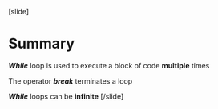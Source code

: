 [slide]
# Summary
***While*** loop is used to execute a block of code **multiple** times

The operator ***break*** terminates a loop

***While*** loops can be **infinite**
[/slide]
